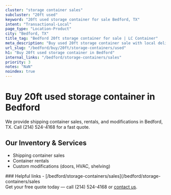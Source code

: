 ```yaml
---
cluster: "storage container sales"
subcluster: "20ft used"
keyword: "20ft used storage container for sale Bedford, TX"
intent: "Transactional-Local"
page_type: "Location-Product"
city: "Bedford, TX"
title_tag: "Bedford 20ft storage container for sale | LC Container"
meta_description: "Buy used 20ft storage container sale with local delivery in Bedford, TX. LC Container — local Since 2003. Request a fast quote today."
url_slug: "/bedford/buy/20ft/storage-containers/used"
h1: "Buy 20ft used storage container in Bedford"
internal_links: "/bedford/storage-containers/sales"
priority: 3
notes: "NaN"
noindex: true
---
```


# Buy 20ft used storage container in Bedford

We provide shipping container sales, rentals, and modifications in Bedford, TX. Call (214) 524-4168 for a fast quote.

## Our Inventory & Services
- Shipping container sales
- Container rentals
- Custom modifications (doors, HVAC, shelving)

<div data-section="internal-links">
### Helpful links
- [/bedford/storage-containers/sales](/bedford/storage-containers/sales
</div>

<div data-section="cta">
Get your free quote today — call (214) 524-4168 or <a href="/contact">contact us</a>.
</div>

<script type="application/ld+json">{"@context":"https://schema.org","@type":"FAQPage","mainEntity":[{"@type":"Question","name":"How much does delivery cost in Bedford, TX?","acceptedAnswer":{"@type":"Answer","text":"Delivery costs vary by distance and container size. Most deliveries in Bedford, TX range from $150-$300. Call (214) 524-4168 for an exact quote based on your specific location."}},{"@type":"Question","name":"Do you offer financing or payment plans?","acceptedAnswer":{"@type":"Answer","text":"We accept major credit cards, checks, and can discuss commercial terms for bulk purchases. Call (214) 524-4168 to discuss options."}},{"@type":"Question","name":"Can you customize containers in Bedford, TX?","acceptedAnswer":{"@type":"Answer","text":"Yes — we perform modifications like doors, HVAC, insulation, and shelving. Request a custom quote at (214) 524-4168 or via our contact form."}}]}</script>
